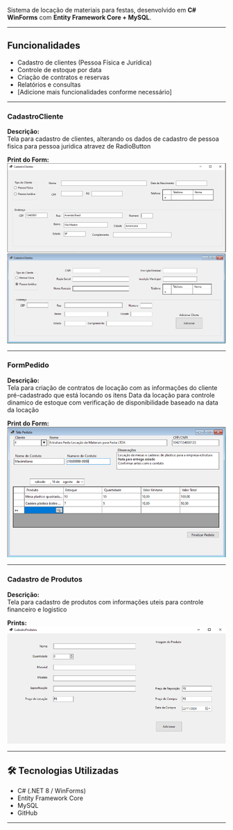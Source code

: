﻿
Sistema de locação de materiais para festas, desenvolvido em **C# WinForms** com **Entity Framework Core + MySQL**.

---

## Funcionalidades

- Cadastro de clientes (Pessoa Física e Jurídica)
- Controle de estoque por data
- Criação de contratos e reservas
- Relatórios e consultas
- [Adicione mais funcionalidades conforme necessário]

---

### CadastroCliente
**Descrição:**  
Tela para cadastro de clientes, alterando os dados de cadastro de pessoa fisica para pessoa juridica atravez de RadioButton

**Print do Form:**  
![Cadastro de Clientes](EstruturaFesta/Images/TelaClientesPF.PNG)
![Cadastro de Clientes](EstruturaFesta/Images/TelaClientesPJ.PNG)

---

### FormPedido
**Descrição:**  
Tela para criação de contratos de locação com as informações do cliente pré-cadastrado que está locando os itens
Data da locação para controle dinamico de estoque com verificação de disponibilidade baseado na data da locação


**Print do Form:**  
![Tela de Criação de Contratos](EstruturaFesta/Images/TelaPedidoPreenchida.PNG)

---

### Cadastro de Produtos
**Descrição:**  
Tela para cadastro de produtos com informações uteis para controle financeiro e logistico


**Prints:**  
![Tela de Cadastro de Produtos](EstruturaFesta/Images/TelaCadastroProdutos.PNG)

---

## 🛠️ Tecnologias Utilizadas
- C# (.NET 8 / WinForms)
- Entity Framework Core
- MySQL
- GitHub

---


